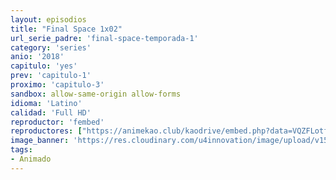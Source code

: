 ```yaml
---
layout: episodios
title: "Final Space 1x02"
url_serie_padre: 'final-space-temporada-1'
category: 'series'
anio: '2018'
capitulo: 'yes'
prev: 'capitulo-1'
proximo: 'capitulo-3'
sandbox: allow-same-origin allow-forms
idioma: 'Latino'
calidad: 'Full HD'
reproductor: 'fembed'
reproductores: ["https://animekao.club/kaodrive/embed.php?data=VQZFLotfgqwo7VkDRK0H20zWWSQkYEcvTplkUv3Fby0f5bRDLcrXT5lkJpIQtKQ5W3TI5Yb/gm4TIc80F9jXdgNnZEIURxMfrpqXvLMlWcqMo+Bt9VypoaEM9s3pIinQbg0tr5N4/K9eTuIZ2qAr8u+rI4ZhwkXUcpU46zWz8raSRsYL58wXrVsn1vBg7L7T5rzJp3y9DjxFoL/f3h3RLRefrj5rPCYW0HbTYKvLItNCZ38Kx5gug4vmpiPNjb08JcCK0ily48zRbgkryUDo0EeY1pHgRJuei7ODL/CJBtg1yReROvD7QWiVNQICbUeNP3aXAh7M+S5f1g7qbYYu3PKI8dC6C4xJEzpQ6MKnDKpG84o00yBhKhchqardKQ3qF1Kx1Wu0GC1Yf1WSFsT1gg=="]
image_banner: 'https://res.cloudinary.com/u4innovation/image/upload/v1560736048/final-space-banner-min_fxzmcc.jpg'
tags:
- Animado
---
```











